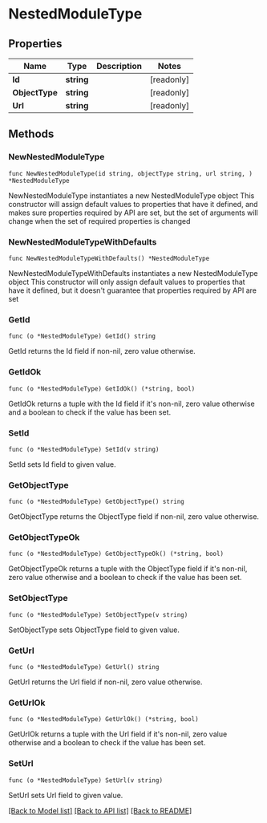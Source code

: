 # NestedModuleType

## Properties

Name | Type | Description | Notes
------------ | ------------- | ------------- | -------------
**Id** | **string** |  | [readonly] 
**ObjectType** | **string** |  | [readonly] 
**Url** | **string** |  | [readonly] 

## Methods

### NewNestedModuleType

`func NewNestedModuleType(id string, objectType string, url string, ) *NestedModuleType`

NewNestedModuleType instantiates a new NestedModuleType object
This constructor will assign default values to properties that have it defined,
and makes sure properties required by API are set, but the set of arguments
will change when the set of required properties is changed

### NewNestedModuleTypeWithDefaults

`func NewNestedModuleTypeWithDefaults() *NestedModuleType`

NewNestedModuleTypeWithDefaults instantiates a new NestedModuleType object
This constructor will only assign default values to properties that have it defined,
but it doesn't guarantee that properties required by API are set

### GetId

`func (o *NestedModuleType) GetId() string`

GetId returns the Id field if non-nil, zero value otherwise.

### GetIdOk

`func (o *NestedModuleType) GetIdOk() (*string, bool)`

GetIdOk returns a tuple with the Id field if it's non-nil, zero value otherwise
and a boolean to check if the value has been set.

### SetId

`func (o *NestedModuleType) SetId(v string)`

SetId sets Id field to given value.


### GetObjectType

`func (o *NestedModuleType) GetObjectType() string`

GetObjectType returns the ObjectType field if non-nil, zero value otherwise.

### GetObjectTypeOk

`func (o *NestedModuleType) GetObjectTypeOk() (*string, bool)`

GetObjectTypeOk returns a tuple with the ObjectType field if it's non-nil, zero value otherwise
and a boolean to check if the value has been set.

### SetObjectType

`func (o *NestedModuleType) SetObjectType(v string)`

SetObjectType sets ObjectType field to given value.


### GetUrl

`func (o *NestedModuleType) GetUrl() string`

GetUrl returns the Url field if non-nil, zero value otherwise.

### GetUrlOk

`func (o *NestedModuleType) GetUrlOk() (*string, bool)`

GetUrlOk returns a tuple with the Url field if it's non-nil, zero value otherwise
and a boolean to check if the value has been set.

### SetUrl

`func (o *NestedModuleType) SetUrl(v string)`

SetUrl sets Url field to given value.



[[Back to Model list]](../README.md#documentation-for-models) [[Back to API list]](../README.md#documentation-for-api-endpoints) [[Back to README]](../README.md)


